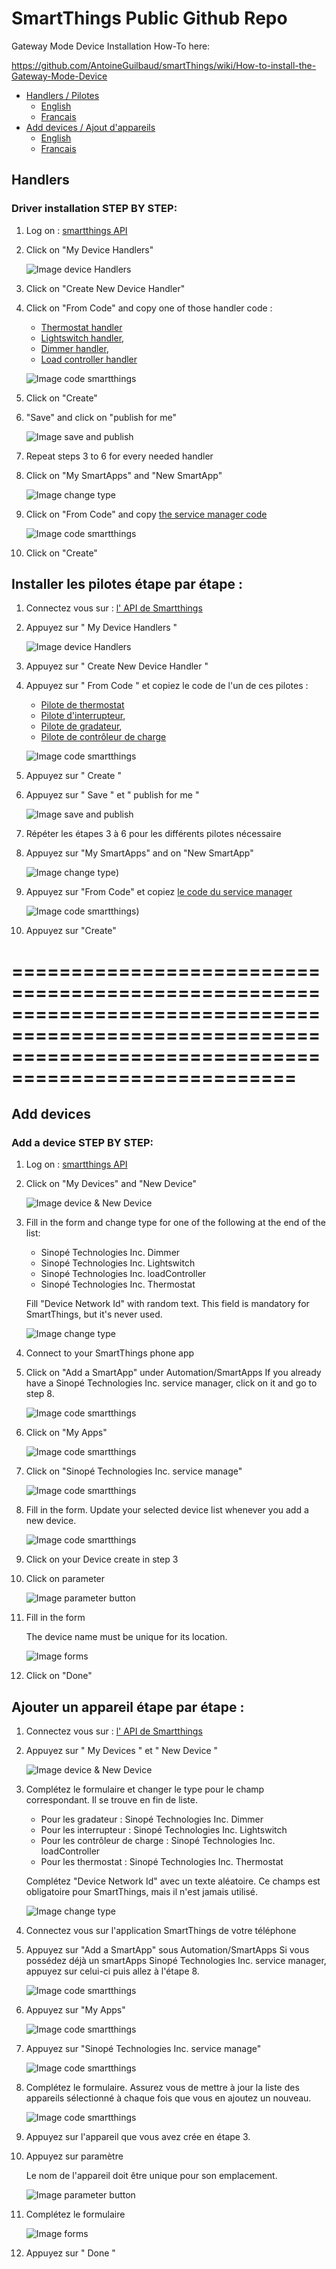 
# SmartThings Public Github Repo

Gateway Mode Device Installation How-To here:

https://github.com/AntoineGuilbaud/smartThings/wiki/How-to-install-the-Gateway-Mode-Device

<ul>
	<li><a href="#driver" title="Titre">Handlers / Pilotes</a>
		<ul>
			<li><a href="#Ten" title="Titre">English</a></li>
			<li><a href="#Tfr" title="Titre">Francais</a></li>
		</ul>
	</li>
	<li><a href="#sw" title="Titre">Add devices / Ajout d'appareils</a>
		<ul>
			<li><a href="#Sen" title="Titre">English</a></li>
			<li><a href="#Sfr" title="Titre">Francais</a></li>
		</ul>
	</li>
</ul>




<h2 id="driver">Handlers</h2>
<h3 id="Ten">Driver installation STEP BY STEP: </h3>


1. Log on : [smartthings API](https://graph.api.smartthings.com/ide/devices)

2. Click on "My Device Handlers"

	![Image device Handlers](https://raw.githubusercontent.com/sinopetechnologies/pictures_readme/master/deviceHandler.PNG)

3. Click on "Create New Device Handler"

4. Click on "From Code" and copy one of those handler code :
	* [Thermostat handler](https://github.com/sinopetechnologies/smartThings/blob/master/driver_device_thermostat.groovy)
	* [Lightswitch handler](https://github.com/sinopetechnologies/smartThings/blob/master/driver_device_lightswitch.groovy),
	* [Dimmer handler](https://github.com/sinopetechnologies/smartThings/blob/master/driver_device_dimmer.groovy),
	* [Load controller handler](https://github.com/sinopetechnologies/smartThings/blob/master/driver_device_loadcontroller.groovy)

	![Image code smartthings](https://raw.githubusercontent.com/sinopetechnologies/pictures_readme/master/copy_code.PNG)

5. Click on "Create"

6. "Save" and click on "publish for me" 

	![Image save and publish](https://raw.githubusercontent.com/sinopetechnologies/pictures_readme/master/save%26publish.PNG)

7. Repeat steps 3 to 6 for every needed handler

8. Click on "My SmartApps" and "New SmartApp"

	![Image change type](https://raw.githubusercontent.com/sinopetechnologies/pictures_readme/master/createSmartApp.PNG)

9. Click on "From Code" and copy [the service manager code](https://github.com/sinopetechnologies/smartThings/blob/master/service_app.groovy)

	![Image code smartthings](https://raw.githubusercontent.com/sinopetechnologies/pictures_readme/master/codeSmartApp.PNG)

10. Click on "Create"


<h2 id="Tfr">Installer les pilotes étape par étape : </h2>


1. Connectez vous sur : [l' API de Smartthings ](https://graph.api.smartthings.com/ide/devices)

2. Appuyez sur " My Device Handlers "

	![Image device Handlers](https://raw.githubusercontent.com/sinopetechnologies/pictures_readme/master/deviceHandler.PNG)

3. Appuyez sur " Create New Device Handler "

4. Appuyez sur " From Code " et copiez le code de l'un de ces pilotes :
	* [Pilote de thermostat](https://github.com/sinopetechnologies/smartThings/blob/master/driver_device_thermostat.groovy)
	* [Pilote d'interrupteur](https://github.com/sinopetechnologies/smartThings/blob/master/driver_device_lightswitch.groovy),
	* [Pilote de  gradateur](https://github.com/sinopetechnologies/smartThings/blob/master/driver_device_dimmer.groovy),
	* [Pilote de contrôleur de charge](https://github.com/sinopetechnologies/smartThings/blob/master/driver_device_loadcontroller.groovy)

	![Image code smartthings](https://raw.githubusercontent.com/sinopetechnologies/pictures_readme/master/copy_code.PNG)

5. Appuyez sur " Create "

6. Appuyez sur " Save " et " publish for me " 

	![Image save and publish](https://raw.githubusercontent.com/sinopetechnologies/pictures_readme/master/save%26publish.PNG)

7. Répéter les étapes 3 à 6 pour les différents pilotes nécessaire

8. Appuyez sur "My SmartApps" and on "New SmartApp"

	![Image change type](https://raw.githubusercontent.com/sinopetechnologies/pictures_readme/master/createSmartApp.PNG))

9. Appuyez sur "From Code" et copiez [le code du service manager](https://github.com/sinopetechnologies/smartThings/blob/master/service_app.groovy)

	![Image code smartthings](https://raw.githubusercontent.com/sinopetechnologies/pictures_readme/master/codeSmartApp.PNG))

10. Appuyez sur "Create"















==========================================================================================================================================================
==========================================================================================================================================================

<h2 id="sw">Add devices</h2>
<h3 id="Sen">Add a device STEP BY STEP: </h3>


1. Log on : [smartthings API](https://graph.api.smartthings.com/ide/devices)

2. Click on "My Devices" and "New Device"

	![Image device & New Device](https://raw.githubusercontent.com/sinopetechnologies/pictures_readme/master/new_device.PNG)

3. Fill in the form and change type for one of the following at the end of the list:
	* Sinopé Technologies Inc. Dimmer
	* Sinopé Technologies Inc. Lightswitch
	* Sinopé Technologies Inc. loadController
	* Sinopé Technologies Inc. Thermostat

	Fill "Device Network Id" with random text. This field is mandatory for SmartThings, but it's never used.

	![Image change type](https://raw.githubusercontent.com/sinopetechnologies/pictures_readme/master/type.PNG)

4. Connect to your SmartThings phone app

5. Click on "Add a SmartApp" under Automation/SmartApps
	If you already have a Sinopé Technologies Inc. service manager, click on it and go to step 8.

	![Image code smartthings](https://raw.githubusercontent.com/sinopetechnologies/pictures_readme/master/addSmartApp-1.png)

6. Click on "My Apps"

	![Image code smartthings](https://raw.githubusercontent.com/sinopetechnologies/pictures_readme/master/addSmartApp-2.png)

7. Click on "Sinopé Technologies Inc. service manage"

	![Image code smartthings](https://raw.githubusercontent.com/sinopetechnologies/pictures_readme/master/addSmartApp-3.png)

8. Fill in the form. Update your selected device list whenever you add a new device.

	![Image code smartthings](https://raw.githubusercontent.com/sinopetechnologies/pictures_readme/master/formSmartApp.png)

9. Click on your Device create in step 3

10. Click on parameter

	![Image parameter button](https://raw.githubusercontent.com/sinopetechnologies/pictures_readme/master/apps_sinope.png)

11. Fill in the form

	The device name must be unique for its location.

	![Image forms](https://raw.githubusercontent.com/sinopetechnologies/pictures_readme/master/forms.png)

12. Click on "Done"


<h2 id="Sfr">Ajouter un appareil étape par étape : </h2>


1. Connectez vous sur : [l' API de Smartthings ](https://graph.api.smartthings.com/ide/devices)

2. Appuyez sur " My Devices " et " New Device "

	![Image device & New Device](https://raw.githubusercontent.com/sinopetechnologies/pictures_readme/master/new_device.PNG)

3. Complétez le formulaire et changer le type pour le champ correspondant. Il se trouve en fin de liste.
	* Pour les gradateur : Sinopé Technologies Inc. Dimmer
	* Pour les interrupteur : Sinopé Technologies Inc. Lightswitch
	* Pour les contrôleur de charge : Sinopé Technologies Inc. loadController
	* Pour les thermostat : Sinopé Technologies Inc. Thermostat

	Complétez "Device Network Id" avec un texte aléatoire. Ce champs est obligatoire pour SmartThings, mais il n'est jamais utilisé.

	![Image change type](https://raw.githubusercontent.com/sinopetechnologies/pictures_readme/master/type.PNG)

4. Connectez vous sur l'application SmartThings de votre téléphone

5. Appuyez sur "Add a SmartApp" sous Automation/SmartApps
	Si vous possédez déjà un smartApps Sinopé Technologies Inc. service manager, appuyez sur celui-ci puis allez à l'étape 8.

	![Image code smartthings](https://raw.githubusercontent.com/sinopetechnologies/pictures_readme/master/addSmartApp-1.png)

6. Appuyez sur "My Apps"

	![Image code smartthings](https://raw.githubusercontent.com/sinopetechnologies/pictures_readme/master/addSmartApp-2.png)

7. Appuyez sur "Sinopé Technologies Inc. service manage"

	![Image code smartthings](https://raw.githubusercontent.com/sinopetechnologies/pictures_readme/master/addSmartApp-3.png)

8. Complétez le formulaire. Assurez vous de mettre à jour la liste des appareils sélectionné à chaque fois que vous en ajoutez un nouveau.

	![Image code smartthings](https://raw.githubusercontent.com/sinopetechnologies/pictures_readme/master/formSmartApp.png)

10. Appuyez sur l'appareil que vous avez crée en étape 3.

11. Appuyez sur paramètre

	Le nom de l'appareil doit être unique pour son emplacement.

	![Image parameter button](https://raw.githubusercontent.com/sinopetechnologies/pictures_readme/master/apps_sinope.png)

12. Complétez le formulaire

	![Image forms](https://raw.githubusercontent.com/sinopetechnologies/pictures_readme/master/forms.png)

13. Appuyez sur " Done "
